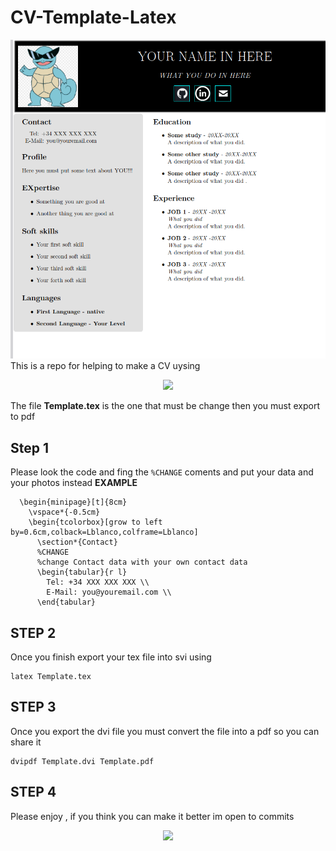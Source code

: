 # CV-Template-Latex

![Example](https://github.com/danifreflow/CV-Template-Latex/blob/main/pictures/example.png)
This is a repo for helping to make a CV uysing 
<div id = "header" align="center">
  <img src="https://upload.wikimedia.org/wikipedia/commons/thumb/9/92/LaTeX_logo.svg/800px-LaTeX_logo.svg.png?20210414121601" width="100">
</div>

The file **Template.tex** is the one that must be change then you must export to pdf

## Step 1
Please look the code and fing the `%CHANGE` coments and put your data and your photos instead
**EXAMPLE**
```
  \begin{minipage}[t]{8cm}
    \vspace*{-0.5cm}
    \begin{tcolorbox}[grow to left by=0.6cm,colback=Lblanco,colframe=Lblanco]
      \section*{Contact}
      %CHANGE
      %change Contact data with your own contact data
      \begin{tabular}{r l}
        Tel: +34 XXX XXX XXX \\
        E-Mail: you@youremail.com \\
      \end{tabular}
```

## STEP 2 
Once you finish export your tex file into svi using

```
latex Template.tex
```
## STEP 3
Once you export the dvi file you must convert the file into a pdf so you can share it
```
dvipdf Template.dvi Template.pdf
```
## STEP 4 
Please enjoy , if you think you can make it better im open to commits 
<div id = "header" align="center">
  <img src="https://imgs.search.brave.com/8DqVuGy2xU2LW9aRC3lddP80aEDvkOD16xjjNJlRi8s/rs:fit:860:0:0/g:ce/aHR0cHM6Ly9saWJy/ZXBsYW5ldC5vcmcv/dy9pbWFnZXMvMy8z/Zi9HTlVfR2VuZXJh/dGlvbl9Mb2dvX2J5/X09yY2EucG5n" width="100">
</div>
